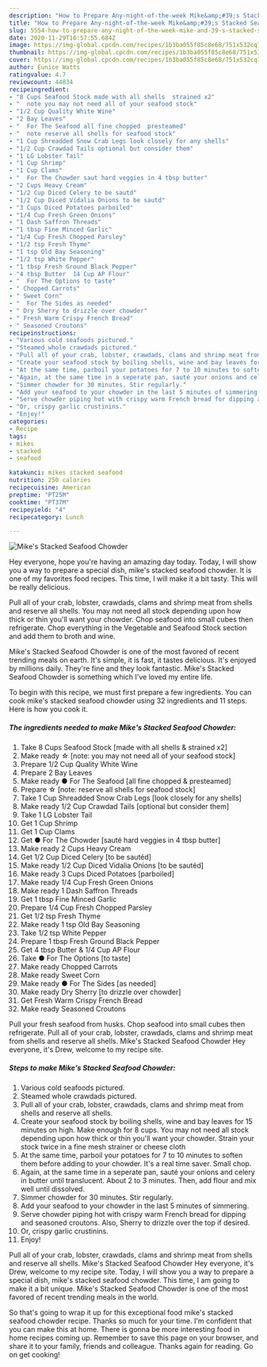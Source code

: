 ```yaml
---
description: "How to Prepare Any-night-of-the-week Mike&amp;#39;s Stacked Seafood Chowder"
title: "How to Prepare Any-night-of-the-week Mike&amp;#39;s Stacked Seafood Chowder"
slug: 5554-how-to-prepare-any-night-of-the-week-mike-and-39-s-stacked-seafood-chowder
date: 2020-11-29T16:57:55.684Z
image: https://img-global.cpcdn.com/recipes/1b3ba055f85c8e68/751x532cq70/mikes-stacked-seafood-chowder-recipe-main-photo.jpg
thumbnail: https://img-global.cpcdn.com/recipes/1b3ba055f85c8e68/751x532cq70/mikes-stacked-seafood-chowder-recipe-main-photo.jpg
cover: https://img-global.cpcdn.com/recipes/1b3ba055f85c8e68/751x532cq70/mikes-stacked-seafood-chowder-recipe-main-photo.jpg
author: Eunice Watts
ratingvalue: 4.7
reviewcount: 44834
recipeingredient:
- "8 Cups Seafood Stock made with all shells  strained x2"
- "  note you may not need all of your seafood stock"
- "1/2 Cup Quality White Wine"
- "2 Bay Leaves"
- "  For The Seafood all fine chopped  presteamed"
- "  note reserve all shells for seafood stock"
- "1 Cup Shreadded Snow Crab Legs look closely for any shells"
- "1/2 Cup Crawdad Tails optional but consider them"
- "1 LG Lobster Tail"
- "1 Cup Shrimp"
- "1 Cup Clams"
- "  For The Chowder saut hard veggies in 4 tbsp butter"
- "2 Cups Heavy Cream"
- "1/2 Cup Diced Celery to be sautd"
- "1/2 Cup Diced Vidalia Onions to be sautd"
- "3 Cups Diced Potatoes parboiled"
- "1/4 Cup Fresh Green Onions"
- "1 Dash Saffron Threads"
- "1 tbsp Fine Minced Garlic"
- "1/4 Cup Fresh Chopped Parsley"
- "1/2 tsp Fresh Thyme"
- "1 tsp Old Bay Seasoning"
- "1/2 tsp White Pepper"
- "1 tbsp Fresh Ground Black Pepper"
- "4 tbsp Butter  14 Cup AP Flour"
- "  For The Options to taste"
- " Chopped Carrots"
- " Sweet Corn"
- "  For The Sides as needed"
- " Dry Sherry to drizzle over chowder"
- " Fresh Warm Crispy French Bread"
- " Seasoned Croutons"
recipeinstructions:
- "Various cold seafoods pictured."
- "Steamed whole crawdads pictured."
- "Pull all of your crab, lobster, crawdads, clams and shrimp meat from shells and reserve all shells."
- "Create your seafood stock by boiling shells, wine and bay leaves for 15 minutes on high. Make enough for 8 cups. You may not need all stock depending upon how thick or thin you&#39;ll want your chowder. Strain your stock twice in a fine mesh strainer or cheese cloth"
- "At the same time, parboil your potatoes for 7 to 10 minutes to soften them before adding to your chowder. It&#39;s a real time saver. Small chop."
- "Again, at the same time in a seperate pan, sauté your onions and celery in butter until translucent. About 2 to 3 minutes. Then, add flour and mix well until dissolved."
- "Simmer chowder for 30 minutes. Stir regularly."
- "Add your seafood to your chowder in the last 5 minutes of simmering."
- "Serve chowder piping hot with crispy warm French bread for dipping and seasoned croutons. Also, Sherry to drizzle over the top if desired."
- "Or, crispy garlic crustinins."
- "Enjoy!"
categories:
- Recipe
tags:
- mikes
- stacked
- seafood

katakunci: mikes stacked seafood 
nutrition: 250 calories
recipecuisine: American
preptime: "PT25M"
cooktime: "PT37M"
recipeyield: "4"
recipecategory: Lunch

---
```



![Mike&#39;s Stacked Seafood Chowder](https://img-global.cpcdn.com/recipes/1b3ba055f85c8e68/751x532cq70/mikes-stacked-seafood-chowder-recipe-main-photo.jpg)

Hey everyone, hope you're having an amazing day today. Today, I will show you a way to prepare a special dish, mike&#39;s stacked seafood chowder. It is one of my favorites food recipes. This time, I will make it a bit tasty. This will be really delicious.

Pull all of your crab, lobster, crawdads, clams and shrimp meat from shells and reserve all shells. You may not need all stock depending upon how thick or thin you&#39;ll want your chowder. Chop seafood into small cubes then refrigerate. Chop everything in the Vegetable and Seafood Stock section and add them to broth and wine.

Mike&#39;s Stacked Seafood Chowder is one of the most favored of recent trending meals on earth. It's simple, it is fast, it tastes delicious. It's enjoyed by millions daily. They're fine and they look fantastic. Mike&#39;s Stacked Seafood Chowder is something which I've loved my entire life.


To begin with this recipe, we must first prepare a few ingredients. You can cook mike&#39;s stacked seafood chowder using 32 ingredients and 11 steps. Here is how you cook it.

<!--inarticleads1-->

##### The ingredients needed to make Mike&#39;s Stacked Seafood Chowder:

1. Take 8 Cups Seafood Stock [made with all shells &amp; strained x2]
1. Make ready  ☆ [note: you may not need all of your seafood stock]
1. Prepare 1/2 Cup Quality White Wine
1. Prepare 2 Bay Leaves
1. Make ready  ● For The Seafood [all fine chopped &amp; presteamed]
1. Prepare  ☆ [note: reserve all shells for seafood stock]
1. Take 1 Cup Shreadded Snow Crab Legs [look closely for any shells]
1. Make ready 1/2 Cup Crawdad Tails [optional but consider them]
1. Take 1 LG Lobster Tail
1. Get 1 Cup Shrimp
1. Get 1 Cup Clams
1. Get  ● For The Chowder [sauté hard veggies in 4 tbsp butter]
1. Make ready 2 Cups Heavy Cream
1. Get 1/2 Cup Diced Celery [to be sautéd]
1. Make ready 1/2 Cup Diced Vidalia Onions [to be sautéd]
1. Make ready 3 Cups Diced Potatoes [parboiled]
1. Make ready 1/4 Cup Fresh Green Onions
1. Make ready 1 Dash Saffron Threads
1. Get 1 tbsp Fine Minced Garlic
1. Prepare 1/4 Cup Fresh Chopped Parsley
1. Get 1/2 tsp Fresh Thyme
1. Make ready 1 tsp Old Bay Seasoning
1. Take 1/2 tsp White Pepper
1. Prepare 1 tbsp Fresh Ground Black Pepper
1. Get 4 tbsp Butter &amp; 1/4 Cup AP Flour
1. Take  ● For The Options [to taste]
1. Make ready  Chopped Carrots
1. Make ready  Sweet Corn
1. Make ready  ● For The Sides [as needed]
1. Make ready  Dry Sherry [to drizzle over chowder]
1. Get  Fresh Warm Crispy French Bread
1. Make ready  Seasoned Croutons


Pull your fresh seafood from husks. Chop seafood into small cubes then refrigerate. Pull all of your crab, lobster, crawdads, clams and shrimp meat from shells and reserve all shells. Mike&#39;s Stacked Seafood Chowder Hey everyone, it&#39;s Drew, welcome to my recipe site. 

<!--inarticleads2-->

##### Steps to make Mike&#39;s Stacked Seafood Chowder:

1. Various cold seafoods pictured.
1. Steamed whole crawdads pictured.
1. Pull all of your crab, lobster, crawdads, clams and shrimp meat from shells and reserve all shells.
1. Create your seafood stock by boiling shells, wine and bay leaves for 15 minutes on high. Make enough for 8 cups. You may not need all stock depending upon how thick or thin you&#39;ll want your chowder. Strain your stock twice in a fine mesh strainer or cheese cloth
1. At the same time, parboil your potatoes for 7 to 10 minutes to soften them before adding to your chowder. It&#39;s a real time saver. Small chop.
1. Again, at the same time in a seperate pan, sauté your onions and celery in butter until translucent. About 2 to 3 minutes. Then, add flour and mix well until dissolved.
1. Simmer chowder for 30 minutes. Stir regularly.
1. Add your seafood to your chowder in the last 5 minutes of simmering.
1. Serve chowder piping hot with crispy warm French bread for dipping and seasoned croutons. Also, Sherry to drizzle over the top if desired.
1. Or, crispy garlic crustinins.
1. Enjoy!


Pull all of your crab, lobster, crawdads, clams and shrimp meat from shells and reserve all shells. Mike&#39;s Stacked Seafood Chowder Hey everyone, it&#39;s Drew, welcome to my recipe site. Today, I will show you a way to prepare a special dish, mike&#39;s stacked seafood chowder. This time, I am going to make it a bit unique. Mike&#39;s Stacked Seafood Chowder is one of the most favored of recent trending meals in the world. 

So that's going to wrap it up for this exceptional food mike&#39;s stacked seafood chowder recipe. Thanks so much for your time. I'm confident that you can make this at home. There is gonna be more interesting food in home recipes coming up. Remember to save this page on your browser, and share it to your family, friends and colleague. Thanks again for reading. Go on get cooking!
